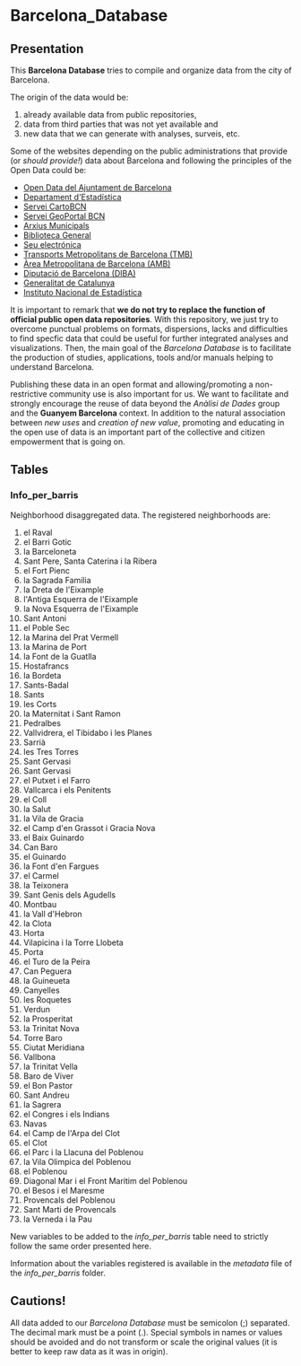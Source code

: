 # Barcelona_Database

## Presentation

This **Barcelona Database** tries to compile and organize data from the city of Barcelona.

The origin of the data would be:

1. already available data from public repositories, 
2. data from third parties that was not yet available and 
3. new data that we can generate with analyses, surveis, etc.

Some of the websites depending on the public administrations that provide (or *should provide!*) data about Barcelona and following the principles of the Open Data could be:

* [Open Data del Ajuntament de Barcelona](http://opendata.bcn.cat)
* [Departament d'Estadística](http://www.bcn.cat/estadistica/catala/index.htm)
* [Servei CartoBCN](http://w20.bcn.cat/cartobcn/)
* [Servei GeoPortal BCN](http://www.bcn.cat/geoportal/ca/presentacio.html)
* [Arxius Municipals](http://w110.bcn.cat/portal/site/ArxiuMunicipal)
* [Biblioteca General](http://w110.bcn.cat/portal/site/BibliotecaGeneral)
* [Seu electrónica](http://w110.bcn.cat/portal/site/Ajuntament)
* [Transports Metropolitans de Barcelona (TMB)](http://www.tmb.cat/es/tmb-open-data)
* [Àrea Metropolitana de Barcelona (AMB)](http://www.amb.cat/s/web/area-metropolitana/dades-estadistiques.html)
* [Diputació de Barcelona (DIBA)](http://dadesobertes.diba.cat/datasets?f[0]=field_keyword%3Abarcelona)
* [Generalitat de Catalunya](http://dadesobertes.gencat.cat/ca/cercador/cerca-cataleg?q=barcelona)
* [Instituto Nacional de Estadística](http://www.ine.es/buscar/searchResults.do?searchString=barcelona)

It is important to remark that **we do not try to replace the function of official public open data repositories**. With this repository, we just try to overcome punctual problems on formats, dispersions, lacks and difficulties to find specfic data that could be useful for further integrated analyses and visualizations. Then, the main goal of the *Barcelona Database* is to facilitate the production of studies, applications, tools and/or manuals helping to understand Barcelona.

Publishing these data in an open format and allowing/promoting a non-restrictive community use is also important for us. We want to facilitate and strongly encourage the reuse of data beyond the *Anàlisi de Dades* group and the **Guanyem Barcelona** context. In addition to the natural association between *new uses* and *creation of new value*, promoting and educating in the open use of data is an important part of the collective and citizen empowerment that is going on.

## Tables

### Info_per_barris

Neighborhood disaggregated data. The registered neighborhoods are:

1. el Raval
2. el Barri Gotic
3. la Barceloneta
4. Sant Pere, Santa Caterina i la Ribera
5. el Fort Pienc
6. la Sagrada Familia
7. la Dreta de l'Eixample
8. l'Antiga Esquerra de l'Eixample
9. la Nova Esquerra de l'Eixample
10. Sant Antoni
11. el Poble Sec 
12. la Marina del Prat Vermell 
13. la Marina de Port
14. la Font de la Guatlla
15. Hostafrancs
16. la Bordeta
17. Sants-Badal
18. Sants
19. les Corts
20. la Maternitat i Sant Ramon
21. Pedralbes
22. Vallvidrera, el Tibidabo i les Planes
23. Sarrià
24. les Tres Torres
25. Sant Gervasi 
26. Sant Gervasi 
27. el Putxet i el Farro
28. Vallcarca i els Penitents
29. el Coll
30. la Salut
31. la Vila de Gracia
32. el Camp d'en Grassot i Gracia Nova
33. el Baix Guinardo
34. Can Baro
35. el Guinardo
36. la Font d'en Fargues
37. el Carmel
38. la Teixonera
39. Sant Genis dels Agudells
40. Montbau
41. la Vall d'Hebron
42. la Clota
43. Horta
44. Vilapicina i la Torre Llobeta
45. Porta
46. el Turo de la Peira
47. Can Peguera
48. la Guineueta
49. Canyelles
50. les Roquetes
51. Verdun
52. la Prosperitat
53. la Trinitat Nova
54. Torre Baro
55. Ciutat Meridiana
56. Vallbona
57. la Trinitat Vella
58. Baro de Viver
59. el Bon Pastor
60. Sant Andreu
61. la Sagrera
62. el Congres i els Indians
63. Navas
64. el Camp de l'Arpa del Clot
65. el Clot
66. el Parc i la Llacuna del Poblenou
67. la Vila Olimpica del Poblenou
68. el Poblenou
69. Diagonal Mar i el Front Maritim del Poblenou
70. el Besos i el Maresme
71. Provencals del Poblenou
72. Sant Marti de Provencals
73. la Verneda i la Pau

New variables to be added to the *info_per_barris* table need to strictly follow the same order presented here.

Information about the variables registered is available in the *metadata* file of the *info_per_barris* folder.

## Cautions!

All data added to our *Barcelona Database* must be semicolon (;) separated. The decimal mark must be a point (.). Special symbols in names or values should be avoided and do not transform or scale the original values (it is better to keep raw data as it was in origin).


